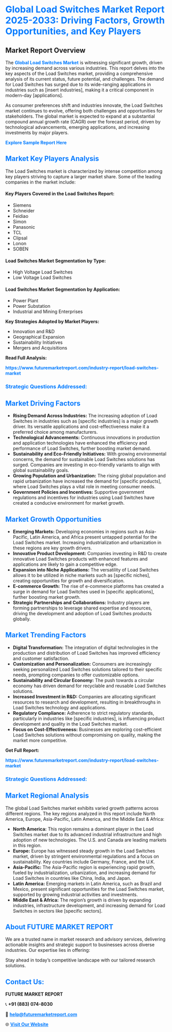 <h1 style="color: #007BFF;">Global Load Switches Market Report 2025-2033: Driving Factors, Growth Opportunities, and Key Players</h1>

<section id="overview">
<h2>Market Report Overview</h2>
<p>The <a href="https://www.futuremarketreport.com/industry-report/load-switches-market" style="color: #007BFF; text-decoration: none;"><strong>Global Load Switches Market</strong></a> is witnessing significant growth, driven by increasing demand across various industries. This report delves into the key aspects of the Load Switches market, providing a comprehensive analysis of its current status, future potential, and challenges. The demand for Load Switches has surged due to its wide-ranging applications in industries such as [insert industries], making it a critical component in modern-day [applications].</p>
<p>As consumer preferences shift and industries innovate, the Load Switches market continues to evolve, offering both challenges and opportunities for stakeholders. The global market is expected to expand at a substantial compound annual growth rate (CAGR) over the forecast period, driven by technological advancements, emerging applications, and increasing investments by major players.</p>
</section>

<section id="overview">
<p><a href="https://www.futuremarketreport.com/request-sample/reportId=83290" style="color: #007BFF; text-decoration: none;"><strong>Explore Sample Report Here</strong></a></p>
</section>

<section id="key-players">
<h2 style="color: #007BFF;">Market Key Players Analysis</h2>
<p>The Load Switches market is characterized by intense competition among key players striving to capture a larger market share. Some of the leading companies in the market include:</p>
<h4>Key Players Covered in the Load Switches Report:</h4>
<ul><li>Siemens</li><li>Schneider</li><li>Feidiao</li><li>Simon</li><li>Panasonic</li><li>TCL</li><li>Clipsal</li><li>Lonon</li><li>SOBEN</li></ul>
<h4>Load Switches Market Segmentation by Type:</h4>
<ul><li>High Voltage Load Switches</li><li>Low Voltage Load Switches</li></ul>

<h4>Load Switches Market Segmentation by Application:</h4>
<ul><li>Power Plant</li><li>Power Substation</li><li>Industrial and Mining Enterprises</li></ul>
<p><strong>Key Strategies Adopted by Market Players:</strong></p>
<ul>
<li>Innovation and R&D</li>
<li>Geographical Expansion</li>
<li>Sustainability Initiatives</li>
<li>Mergers and Acquisitions</li>
</ul>
</section>

<section>
<p><strong>Read Full Analysis: </strong></p><a href="https://www.futuremarketreport.com/industry-report/load-switches-market" style="color: #007BFF; text-decoration: none;"><strong>https://www.futuremarketreport.com/industry-report/load-switches-market</strong></a>
<h3 style="color: #007BFF;">Strategic Questions Addressed:</h3>
</section>

<section id="driving-factors">
<h2 style="color: #007BFF;">Market Driving Factors</h2>
<ul>
<li><strong>Rising Demand Across Industries:</strong> The increasing adoption of Load Switches in industries such as [specific industries] is a major growth driver. Its versatile applications and cost-effectiveness make it a preferred choice among manufacturers.</li>
<li><strong>Technological Advancements:</strong> Continuous innovations in production and application technologies have enhanced the efficiency and performance of Load Switches, further boosting market demand.</li>
<li><strong>Sustainability and Eco-Friendly Initiatives:</strong> With growing environmental concerns, the demand for sustainable Load Switches solutions has surged. Companies are investing in eco-friendly variants to align with global sustainability goals.</li>
<li><strong>Growing Population and Urbanization:</strong> The rising global population and rapid urbanization have increased the demand for [specific products], where Load Switches plays a vital role in meeting consumer needs.</li>
<li><strong>Government Policies and Incentives:</strong> Supportive government regulations and incentives for industries using Load Switches have created a conducive environment for market growth.</li>
</ul>
</section>

<section id="growth-opportunities">
<h2 style="color: #007BFF;">Market Growth Opportunities</h2>
<ul>
<li><strong>Emerging Markets:</strong> Developing economies in regions such as Asia-Pacific, Latin America, and Africa present untapped potential for the Load Switches market. Increasing industrialization and urbanization in these regions are key growth drivers.</li>
<li><strong>Innovative Product Development:</strong> Companies investing in R&D to create innovative Load Switches products with enhanced features and applications are likely to gain a competitive edge.</li>
<li><strong>Expansion into Niche Applications:</strong> The versatility of Load Switches allows it to be utilized in niche markets such as [specific niches], creating opportunities for growth and diversification.</li>
<li><strong>E-commerce Growth:</strong> The rise of e-commerce platforms has created a surge in demand for Load Switches used in [specific applications], further boosting market growth.</li>
<li><strong>Strategic Partnerships and Collaborations:</strong> Industry players are forming partnerships to leverage shared expertise and resources, driving the development and adoption of Load Switches products globally.</li>
</ul>
</section>

<section id="trending-factors">
<h2 style="color: #007BFF;">Market Trending Factors</h2>
<ul>
<li><strong>Digital Transformation:</strong> The integration of digital technologies in the production and distribution of Load Switches has improved efficiency and customer satisfaction.</li>
<li><strong>Customization and Personalization:</strong> Consumers are increasingly seeking personalized Load Switches solutions tailored to their specific needs, prompting companies to offer customizable options.</li>
<li><strong>Sustainability and Circular Economy:</strong> The push towards a circular economy has driven demand for recyclable and reusable Load Switches solutions.</li>
<li><strong>Increased Investment in R&D:</strong> Companies are allocating significant resources to research and development, resulting in breakthroughs in Load Switches technology and applications.</li>
<li><strong>Regulatory Compliance:</strong> Adherence to strict regulatory standards, particularly in industries like [specific industries], is influencing product development and quality in the Load Switches market.</li>
<li><strong>Focus on Cost-Effectiveness:</strong> Businesses are exploring cost-efficient Load Switches solutions without compromising on quality, making the market more competitive.</li>
</ul>
</section>

<section>
<p><strong>Get Full Report: </strong></p><a href="https://www.futuremarketreport.com/industry-report/load-switches-market" style="color: #007BFF; text-decoration: none;"><strong>https://www.futuremarketreport.com/industry-report/load-switches-market</strong></a>
<h3 style="color: #007BFF;">Strategic Questions Addressed:</h3>
</section>


<section id="regional-analysis">
<h2 style="color: #007BFF;">Market Regional Analysis</h2>
<p>The global Load Switches market exhibits varied growth patterns across different regions. The key regions analyzed in this report include North America, Europe, Asia-Pacific, Latin America, and the Middle East & Africa:</p>
<ul>
<li><strong>North America:</strong> This region remains a dominant player in the Load Switches market due to its advanced industrial infrastructure and high adoption of new technologies. The U.S. and Canada are leading markets in this region.</li>
<li><strong>Europe:</strong> Europe has witnessed steady growth in the Load Switches market, driven by stringent environmental regulations and a focus on sustainability. Key countries include Germany, France, and the U.K.</li>
<li><strong>Asia-Pacific:</strong> The Asia-Pacific region is experiencing rapid growth, fueled by industrialization, urbanization, and increasing demand for Load Switches in countries like China, India, and Japan.</li>
<li><strong>Latin America:</strong> Emerging markets in Latin America, such as Brazil and Mexico, present significant opportunities for the Load Switches market, supported by growing industrial activities and investments.</li>
<li><strong>Middle East & Africa:</strong> The region’s growth is driven by expanding industries, infrastructure development, and increasing demand for Load Switches in sectors like [specific sectors].</li>
</ul>
</section>

<footer>
<h2 style="color: #007BFF;">About FUTURE MARKET REPORT</h2>
<p>We are a trusted name in market research and advisory services, delivering actionable insights and strategic support to businesses across diverse industries. Our expertise lies in offering:</p>

<p>Stay ahead in today’s competitive landscape with our tailored research solutions.</p>

<h2 style="color: #007BFF;">Contact Us:</h2>
<p><strong>FUTURE MARKET REPORT</strong></p>
<p>📞 <strong>+91 (883) 074-8030</strong></p>
<p>📧 <strong><a href="mailto:help@futuremarketreport.com" style="color: #007BFF;">help@futuremarketreport.com</a></strong></p>
<p>🌐 <strong><a href="https://www.futuremarketreport.com/" style="color: #007BFF;">Visit Our Website</a></strong></p>
</footer>